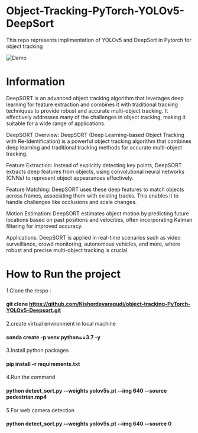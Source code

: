 # Object-Tracking-PyTorch-YOLOv5-DeepSort

This repo represents implimentation of YOLOv5 and DeepSort in Pytorch for object tracking


![Demo](img.gif)

# Information
DeepSORT is an advanced object tracking algorithm that leverages deep learning for feature extraction and combines it with traditional tracking techniques to provide robust and accurate multi-object tracking. It effectively addresses many of the challenges in object tracking, making it suitable for a wide range of applications.



DeepSORT Overview: DeepSORT (Deep Learning-based Object Tracking with Re-Identification) is a powerful object tracking algorithm that combines deep learning and traditional tracking methods for accurate multi-object tracking.

Feature Extraction: Instead of explicitly detecting key points, DeepSORT extracts deep features from objects, using convolutional neural networks (CNNs) to represent object appearances effectively.

Feature Matching: DeepSORT uses these deep features to match objects across frames, associating them with existing tracks. This enables it to handle challenges like occlusions and scale changes.

Motion Estimation: DeepSORT estimates object motion by predicting future locations based on past positions and velocities, often incorporating Kalman filtering for improved accuracy.

Applications: DeepSORT is applied in real-time scenarios such as video surveillance, crowd monitoring, autonomous vehicles, and more, where robust and precise multi-object tracking is crucial.

# How to Run the project 
1.Clone the respo : 

#### git clone https://github.com/Kishordevaragudi/object-tracking-PyTorch-YOLOv5-Deepsort.git

2.create virtual environment in local machine 

#### conda create -p venv python==3.7 -y

3.Install python packages

#### pip install -r requirements.txt

4.Run the command
 
#### python detect_sort.py --weights yolov5s.pt  --img 640  --source pedestrian.mp4

5.For web camera detection 

#### python detect_sort.py --weights yolov5s.pt  --img 640  --source 0


